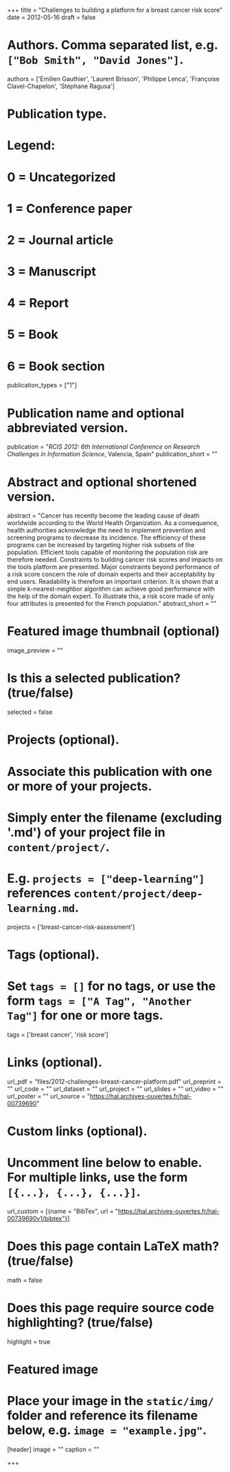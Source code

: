 +++
title = "Challenges to building a platform for a breast cancer risk score"
date = 2012-05-16
draft = false

# Authors. Comma separated list, e.g. `["Bob Smith", "David Jones"]`.
authors = ['Emilien Gauthier', 'Laurent Brisson', 'Philippe Lenca', 'Françoise Clavel-Chapelon', 'Stéphane Ragusa']

# Publication type.
# Legend:
# 0 = Uncategorized
# 1 = Conference paper
# 2 = Journal article
# 3 = Manuscript
# 4 = Report
# 5 = Book
# 6 = Book section
publication_types = ["1"]

# Publication name and optional abbreviated version.
publication = "*RCIS 2012: 6th International Conference on Research Challenges in Information Science*, Valencia, Spain"
publication_short = ""

# Abstract and optional shortened version.
abstract = "Cancer has recently become the leading cause of death worldwide according to the World Health Organization. As a consequence, health authorities acknowledge the need to implement prevention and screening programs to decrease its incidence. The efficiency of these programs can be increased by targeting higher risk subsets of the population. Efficient tools capable of monitoring the population risk are therefore needed. Constraints to building cancer risk scores and impacts on the tools platform are presented. Major constraints beyond performance of a risk score concern the role of domain experts and their acceptability by end users. Readability is therefore an important criterion. It is shown that a simple k-nearest-neighbor algorithm can achieve good performance with the help of the domain expert. To illustrate this, a risk score made of only four attributes is presented for the French population."
abstract_short = ""

# Featured image thumbnail (optional)
image_preview = ""

# Is this a selected publication? (true/false)
selected = false

# Projects (optional).
#   Associate this publication with one or more of your projects.
#   Simply enter the filename (excluding '.md') of your project file in `content/project/`.
#   E.g. `projects = ["deep-learning"]` references `content/project/deep-learning.md`.
projects = ['breast-cancer-risk-assessment']

# Tags (optional).
#   Set `tags = []` for no tags, or use the form `tags = ["A Tag", "Another Tag"]` for one or more tags.
tags = ['breast cancer', 'risk score']

# Links (optional).
url_pdf = "files/2012-challenges-breast-cancer-platform.pdf"
url_preprint = ""
url_code = ""
url_dataset = ""
url_project = ""
url_slides = ""
url_video = ""
url_poster = ""
url_source = "https://hal.archives-ouvertes.fr/hal-00739690"

# Custom links (optional).
#   Uncomment line below to enable. For multiple links, use the form `[{...}, {...}, {...}]`.
url_custom = [{name = "BibTex", url = "https://hal.archives-ouvertes.fr/hal-00739690v1/bibtex"}]

# Does this page contain LaTeX math? (true/false)
math = false

# Does this page require source code highlighting? (true/false)
highlight = true

# Featured image
# Place your image in the `static/img/` folder and reference its filename below, e.g. `image = "example.jpg"`.
[header]
image = ""
caption = ""

+++
